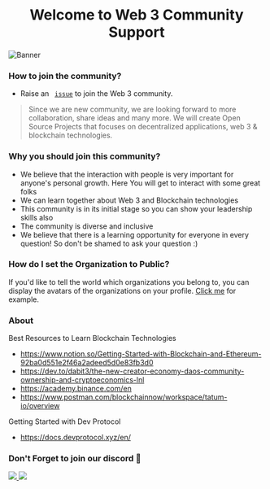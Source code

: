<h1 align="center"> Welcome to Web 3 Community Support</h1>
<img alt= "Banner" src= "/Images/blockchain.gif">

### How to join the community?

- Raise an <code> [issue](https://github.com/web3community/support/issues/new?assignees=&labels=github-invitation&template=invitation.yml&title=Please+invite+me+to+the+community)</code> to join the Web 3 community.

> Since we are new community, we are looking forward to more collaboration, share ideas and many more. We will create Open Source Projects that focuses on decentralized applications, web 3 & blockchain technologies.

### Why you should join this community?

- We believe that the interaction with people is very important for anyone's personal growth. Here You will get to interact with some great folks 
- We can learn together about Web 3 and Blockchain technologies
- This community is in its initial stage so you can show your leadership skills also
- The community is diverse and inclusive
- We believe that there is a learning opportunity for everyone in every question! So don't be shamed to ask your question :)

### How do I set the Organization to Public?

If you'd like to tell the world which organizations you belong to, you can display the avatars of the organizations on your profile. <a href="https://docs.github.com/en/github/setting-up-and-managing-your-github-user-account/managing-your-membership-in-organizations/publicizing-or-hiding-organization-membership">Click me</a> for example. 
  
### About

Best Resources to Learn Blockchain Technologies 
- https://www.notion.so/Getting-Started-with-Blockchain-and-Ethereum-92ba0d551e2f46a2adeed5d0e83fb3d0
- https://dev.to/dabit3/the-new-creator-economy-daos-community-ownership-and-cryptoeconomics-lnl
- https://academy.binance.com/en
- https://www.postman.com/blockchainnow/workspace/tatum-io/overview

Getting Started with Dev Protocol
- https://docs.devprotocol.xyz/en/


### Don't Forget to join our discord 💜

<a href="https://discord.gg/3EN2UVE9mH">
   <img src="https://img.shields.io/discord/835424705410236427?logo=discord&style=for-the-badge" target="blank" />
</a>

<img src= "./Images/footer_welcome.gif">
